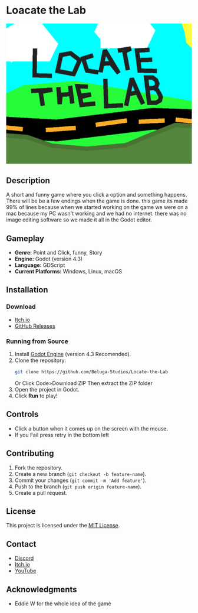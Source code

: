 # Loacate the Lab

![Game Logo or Screenshot](LocateTheLab.png)

## Description
A short and funny game where you click a option and something happens. There will be be a few endings when the game is done. this game its made 99% of lines because when we started working on the game we were on a mac because my PC wasn't working and we had no internet. there was no image editing software so we made it all in the Godot editor.

## Gameplay
- **Genre:** Point and Click, funny, Story
- **Engine:** Godot (version 4.3)
- **Language:** GDScript
- **Current Platforms:** Windows, Linux, macOS

## Installation
### Download
- [Itch.io](https://belugastudios.itch.io/locate-the-lab)
- [GitHub Releases](https://github.com/Beluga-Studios/Locate-the-Lab/releases)

### Running from Source
1. Install [Godot Engine](https://godotengine.org/) (version 4.3 Recomended).
2. Clone the repository:
   ```sh
   git clone https://github.com/Beluga-Studios/Locate-the-Lab
   ```
   Or Click Code>Download ZIP Then extract the ZIP folder
3. Open the project in Godot.
4. Click **Run** to play!

## Controls
- Click a button when it comes up on the screen with the mouse.
- If you Fail press retry in the bottom left

## Contributing
1. Fork the repository.
2. Create a new branch (`git checkout -b feature-name`).
3. Commit your changes (`git commit -m 'Add feature'`).
4. Push to the branch (`git push origin feature-name`).
5. Create a pull request.

## License
This project is licensed under the [MIT License](LICENSE.md).

## Contact
- [Discord](https://discord.com/invite/eMVXBAxwrX)
- [Itch.io](https://beluga-studios.itch.io)
- [YouTube](https://youtube.com/@Beluga-Studios)

## Acknowledgments
- Eddie W for the whole idea of the game
